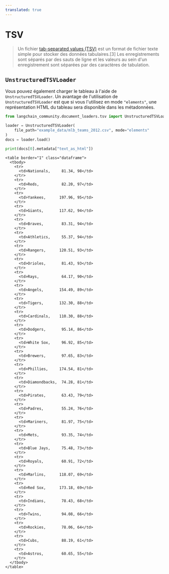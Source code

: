 ```yaml
---
translated: true
---
```


# TSV

>Un fichier [tab-separated values (TSV)](https://en.wikipedia.org/wiki/Tab-separated_values) est un format de fichier texte simple pour stocker des données tabulaires.[3] Les enregistrements sont séparés par des sauts de ligne et les valeurs au sein d'un enregistrement sont séparées par des caractères de tabulation.

## `UnstructuredTSVLoader`

Vous pouvez également charger le tableau à l'aide de `UnstructuredTSVLoader`. Un avantage de l'utilisation de `UnstructuredTSVLoader` est que si vous l'utilisez en mode `"elements"`, une représentation HTML du tableau sera disponible dans les métadonnées.

```python
from langchain_community.document_loaders.tsv import UnstructuredTSVLoader
```

```python
loader = UnstructuredTSVLoader(
    file_path="example_data/mlb_teams_2012.csv", mode="elements"
)
docs = loader.load()
```

```python
print(docs[0].metadata["text_as_html"])
```

```output
<table border="1" class="dataframe">
  <tbody>
    <tr>
      <td>Nationals,     81.34, 98</td>
    </tr>
    <tr>
      <td>Reds,          82.20, 97</td>
    </tr>
    <tr>
      <td>Yankees,      197.96, 95</td>
    </tr>
    <tr>
      <td>Giants,       117.62, 94</td>
    </tr>
    <tr>
      <td>Braves,        83.31, 94</td>
    </tr>
    <tr>
      <td>Athletics,     55.37, 94</td>
    </tr>
    <tr>
      <td>Rangers,      120.51, 93</td>
    </tr>
    <tr>
      <td>Orioles,       81.43, 93</td>
    </tr>
    <tr>
      <td>Rays,          64.17, 90</td>
    </tr>
    <tr>
      <td>Angels,       154.49, 89</td>
    </tr>
    <tr>
      <td>Tigers,       132.30, 88</td>
    </tr>
    <tr>
      <td>Cardinals,    110.30, 88</td>
    </tr>
    <tr>
      <td>Dodgers,       95.14, 86</td>
    </tr>
    <tr>
      <td>White Sox,     96.92, 85</td>
    </tr>
    <tr>
      <td>Brewers,       97.65, 83</td>
    </tr>
    <tr>
      <td>Phillies,     174.54, 81</td>
    </tr>
    <tr>
      <td>Diamondbacks,  74.28, 81</td>
    </tr>
    <tr>
      <td>Pirates,       63.43, 79</td>
    </tr>
    <tr>
      <td>Padres,        55.24, 76</td>
    </tr>
    <tr>
      <td>Mariners,      81.97, 75</td>
    </tr>
    <tr>
      <td>Mets,          93.35, 74</td>
    </tr>
    <tr>
      <td>Blue Jays,     75.48, 73</td>
    </tr>
    <tr>
      <td>Royals,        60.91, 72</td>
    </tr>
    <tr>
      <td>Marlins,      118.07, 69</td>
    </tr>
    <tr>
      <td>Red Sox,      173.18, 69</td>
    </tr>
    <tr>
      <td>Indians,       78.43, 68</td>
    </tr>
    <tr>
      <td>Twins,         94.08, 66</td>
    </tr>
    <tr>
      <td>Rockies,       78.06, 64</td>
    </tr>
    <tr>
      <td>Cubs,          88.19, 61</td>
    </tr>
    <tr>
      <td>Astros,        60.65, 55</td>
    </tr>
  </tbody>
</table>
```
